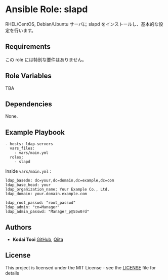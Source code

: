 # Ansible Role: slapd

RHEL/CentOS, Debian/Ubuntu サーバに slapd をインストールし、基本的な設定を行います。

## Requirements

この role には特別な要件はありません。

## Role Variables

TBA

## Dependencies

None.

## Example Playbook

```
- hosts: ldap-servers
  vars_files:
    - vars/main.yml
  roles:
    - slapd
```

Inside `vars/main.yml` :

```
ldap_basedn: dc=your,dc=domain,dc=example,dc=com
ldap_base_head: your
ldap_organization_name: Your Example Co., Ltd.
ldap_domain: your.domain.example.com

ldap_root_passwd: "root_passwd"
ldap_admin: "cn=Manager"
ldap_admin_passwd: "Manager_p@55w0rd"
```

## Authors

*   **Kodai Tooi** [GitHub](https://github.com/ktooi), [Qiita](https://qiita.com/ktooi)

## License

This project is licensed under the MIT License - see the [LICENSE](LICENSE) file for details
